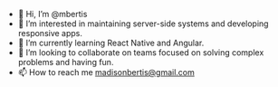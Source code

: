 - 👋 Hi, I’m @mbertis
- 👀 I’m interested in maintaining server-side systems and developing responsive apps.
- 🌱 I’m currently learning React Native and Angular.
- 💞️ I’m looking to collaborate on teams focused on solving complex problems and having fun.
- 📫 How to reach me madisonbertis@gmail.com

<!---
mbertis/mbertis is a ✨ special ✨ repository because its `README.md` (this file) appears on your GitHub profile.
You can click the Preview link to take a look at your changes.
--->
